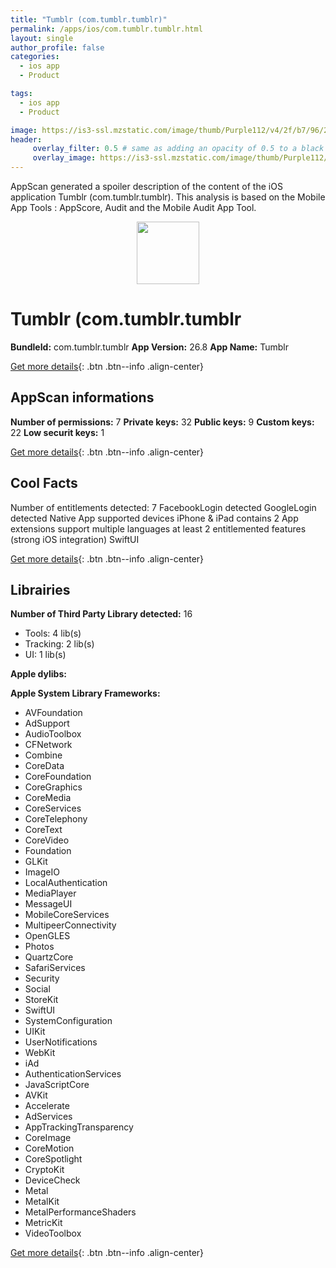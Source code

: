 ```yaml
---
title: "Tumblr (com.tumblr.tumblr)"
permalink: /apps/ios/com.tumblr.tumblr.html
layout: single
author_profile: false
categories: 
  - ios app 
  - Product 

tags: 
  - ios app 
  - Product 

image: https://is3-ssl.mzstatic.com/image/thumb/Purple112/v4/2f/b7/96/2fb7962f-e528-b206-7ad7-d1b677de69bc/TumblrIcon-1x_U007emarketing-0-7-0-85-220.png/512x512bb.jpg
header: 
     overlay_filter: 0.5 # same as adding an opacity of 0.5 to a black background
     overlay_image: https://is3-ssl.mzstatic.com/image/thumb/Purple112/v4/2f/b7/96/2fb7962f-e528-b206-7ad7-d1b677de69bc/TumblrIcon-1x_U007emarketing-0-7-0-85-220.png/512x512bb.jpg
---
```

AppScan generated a spoiler description of the content of the iOS application Tumblr (com.tumblr.tumblr). This analysis is based on the Mobile App Tools : AppScore, Audit and the Mobile Audit App Tool.

  
  
<div style="text-align: center;"><img src="https://is3-ssl.mzstatic.com/image/thumb/Purple112/v4/2f/b7/96/2fb7962f-e528-b206-7ad7-d1b677de69bc/TumblrIcon-1x_U007emarketing-0-7-0-85-220.png/512x512bb.jpg" width="100" height="100"></div>  
  
# Tumblr (com.tumblr.tumblr

**BundleId:** com.tumblr.tumblr
**App Version:** 26.8
**App Name:** Tumblr


[Get more details](/pricing.html){: .btn .btn--info .align-center}  
  
## AppScan informations 

**Number of permissions:** 7
**Private keys:** 32
**Public keys:** 9
**Custom keys:** 22
**Low securit keys:** 1
  
[Get more details](/pricing.html){: .btn .btn--info .align-center}

## Cool Facts

Number of entitlements detected: 7
FacebookLogin detected
GoogleLogin detected
Native App
supported devices iPhone & iPad
contains 2 App extensions
support multiple languages
at least 2 entitlemented features (strong iOS integration)
SwiftUI
  
[Get more details](/pricing.html){: .btn .btn--info .align-center}

## Librairies 
**Number of Third Party Library detected:** 16
- Tools: 4 lib(s)
- Tracking: 2 lib(s)
- UI: 1 lib(s)

**Apple dylibs:**


**Apple System Library Frameworks:**
- AVFoundation
- AdSupport
- AudioToolbox
- CFNetwork
- Combine
- CoreData
- CoreFoundation
- CoreGraphics
- CoreMedia
- CoreServices
- CoreTelephony
- CoreText
- CoreVideo
- Foundation
- GLKit
- ImageIO
- LocalAuthentication
- MediaPlayer
- MessageUI
- MobileCoreServices
- MultipeerConnectivity
- OpenGLES
- Photos
- QuartzCore
- SafariServices
- Security
- Social
- StoreKit
- SwiftUI
- SystemConfiguration
- UIKit
- UserNotifications
- WebKit
- iAd
- AuthenticationServices
- JavaScriptCore
- AVKit
- Accelerate
- AdServices
- AppTrackingTransparency
- CoreImage
- CoreMotion
- CoreSpotlight
- CryptoKit
- DeviceCheck
- Metal
- MetalKit
- MetalPerformanceShaders
- MetricKit
- VideoToolbox


  
[Get more details](/pricing.html){: .btn .btn--info .align-center}


